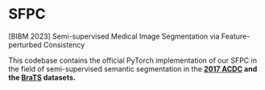 # SFPC
[BIBM 2023] Semi-supervised Medical Image Segmentation via Feature-perturbed Consistency

This codebase contains the official PyTorch implementation of our SFPC in the field of semi-supervised semantic segmentation in the **[2017 ACDC](https://humanheart-project.creatis.insa-lyon.fr/database/#) and the [BraTS](https://www.med.upenn.edu/cbica/brats2020/data.html) datasets.**

